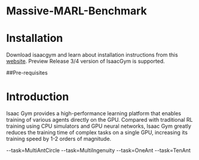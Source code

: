 # Massive-MARL-Benchmark

# Installation
Download isaacgym and learn about installation instructions from this [website](https://developer.nvidia.com/isaac-gym). Preview Release 3/4 version of IsaacGym is supported. 

##Pre-requisites

# Introduction
Isaac Gym provides a high-performance learning platform that enables training of various agents directly on the GPU. Compared with traditional RL training using CPU simulators and GPU neural networks, Isaac Gym greatly reduces the training time of complex tasks on a single GPU, increasing its training speed by 1-2 orders of magnitude.








--task=MultiAntCircle
--task=MultiIngenuity
--task=OneAnt
--task=TenAnt
